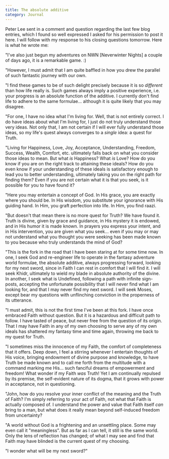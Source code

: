 ```yaml
---
title: The absolute additive
category: Journal
---
```


Peter Lee sent in a comment and question regarding the last few blog
entries, which I found so well expressed I asked for his permission to
post it here.  I will follow with my response to his closing questions
tomorrow.  Here is what he wrote me:

"I've also just begun my adventures on NWN [Neverwinter Nights] a couple
of days ago, it is a remarkable game. :)

"However, I must admit that I am quite baffled in how you drew the
parallel of such fantastic journey with our own.

"I find these games to be of such delight precisely because it is so
*different* than how life really is.  Such games always imply a positive
experience, i.e. your progress is an absolute function of the additive.
I currently don't find life to adhere to the same formulae... although
it is quite likely that you may disagree.

"For one, I have no idea what I'm living for.  Well, that is not
entirely correct.  I do have ideas about what I'm living for, I just do
not truly understand those very ideas.  Not only that, I am not certain
if I will ever fully understand those ideas, so my life's quest always
converges to a *single* idea: a quest for Truth.

"Living for Happiness, Love, Joy, Acceptance, Understanding, Freedom,
Success, Wealth, Comfort, etc. ultimately falls back on what you
consider those ideas to mean.  But what *is* Happiness?  What *is* Love?
How do you know if you are on the right track to attaining these ideals?
How do you even know if your understanding of these ideals is
satisfactory enough to lead you to better understanding, ultimately
taking you on the right path for finding them?  Even if you are not
certain what it is that you seek, is it possible for you to have found
it?

"Here you may entertain a concept of God.  In His grace, you are exactly
where you should be.  In His wisdom, you substitute your ignorance with
His guiding hand.  In Him, you graft perfection into life.  In Him, you
find raazi.

"But doesn't that mean there is no more quest for Truth?  We have found
it.  Truth is divine, given by grace and guidance, in His mystery it is
endowed, and in His humor it is made known.  In prayers you express your
intent, and in His intervention, you are given what you seek... even if
you may or may not understand what you thought you were seeking has been
made known to you because who truly understands the mind of God?

"This is the fork in the road that I have been staring at for some time
now.  In one, I seek God and re-engineer life to operate in the fantasy
adventure world formulae, the absolute additive, always progressing
forward, looking for my next sword, since in Faith I can rest in comfort
that I will find it.  I will seek Khidr, ultimately to wield my blade in
absolute authority of the divine.  In another, I seek what is Undefined,
following a path with infinite sign-posts, accepting the unfortunate
possibility that I will never find what I am looking for, and that I may
never find my next sword.  I will seek Moses, except bear my questions
with unflinching conviction in the properness of its utterance.

"I must admit, this is not the first time I've been at this fork.  I
have once embraced Faith without question.  But it is a hazardous and
difficult path to follow.  I have tasted of peace, but never free from
the question of its origin.  That I may have Faith in any of my own
choosing to serve any of my own ideals has shattered my fantasy time and
time again, throwing me back to my quest for Truth.

"I sometimes miss the innocence of my Faith, the comfort of completeness
that it offers.  Deep down, I feel a stirring whenever I entertain
thoughts of His voice, bringing endowment of divine purpose and
knowledge, to have Truth be made known and to call me forth from the
multitude with a command marking me His... such fanciful dreams of
empowerment and freedom!  What wonder if my Faith *was* Truth!  Yet I am
continually repulsed by its premise, the self-evident nature of its
dogma, that it grows with power in acceptance, not in questioning.

"John, how do you resolve your inner conflict of the meaning and the
Truth of Faith?  I'm simply referring to your act of Faith, not what
that Faith is actually composed of.  I understand the power and value
that Faith itself *can* bring to a man, but what does it really mean
beyond self-induced freedom from uncertainty?

"A world without God is a frightening and an unsettling place.  Some may
even call it "meaningless".  But as far as I can tell, it still is the
same world.  Only the lens of reflection has changed; of what I may see
and find that Faith may have blinded is the current quest of my
choosing.

"I wonder what will be my next sword?"


